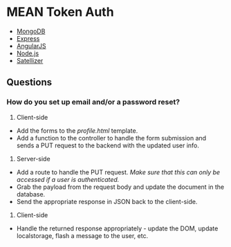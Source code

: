 # MEAN Token Auth

- [MongoDB](http://www.mongodb.org/)
- [Express](http://expressjs.com/)
- [AngularJS](https://angularjs.org/)
- [Node.js](http://nodejs.org)
- [Satellizer](https://github.com/sahat/satellizer)

## Questions

### How do you set up email and/or a password reset?

1. Client-side
  - Add the forms to the *profile.html* template.
  - Add a function to the controller to handle the form submission and sends a PUT request to the backend with the updated user info.
1. Server-side
  - Add a route to handle the PUT request. *Make sure that this can only be accessed if a user is authenticated.*
  - Grab the payload from the request body and update the document in the database.
  - Send the appropriate response in JSON back to the client-side.
1. Client-side
  - Handle the returned response appropriately - update the DOM, update localstorage, flash a message to the user, etc.

